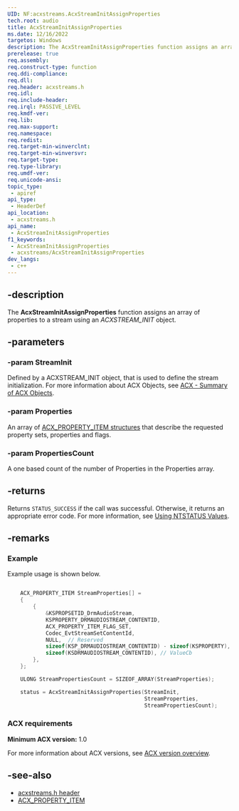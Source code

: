 ```yaml
---
UID: NF:acxstreams.AcxStreamInitAssignProperties
tech.root: audio
title: AcxStreamInitAssignProperties
ms.date: 12/16/2022
targetos: Windows
description: The AcxStreamInitAssignProperties function assigns an array of properties to a stream using an ACXSTREAM_INIT object.
prerelease: true
req.assembly: 
req.construct-type: function
req.ddi-compliance: 
req.dll: 
req.header: acxstreams.h
req.idl: 
req.include-header: 
req.irql: PASSIVE_LEVEL
req.kmdf-ver: 
req.lib: 
req.max-support: 
req.namespace: 
req.redist: 
req.target-min-winverclnt: 
req.target-min-winversvr: 
req.target-type: 
req.type-library: 
req.umdf-ver: 
req.unicode-ansi: 
topic_type:
 - apiref
api_type:
 - HeaderDef 
api_location:
 - acxstreams.h
api_name:
 - AcxStreamInitAssignProperties
f1_keywords:
 - AcxStreamInitAssignProperties
 - acxstreams/AcxStreamInitAssignProperties
dev_langs:
 - c++
---
```


## -description

The **AcxStreamInitAssignProperties** function assigns an array of properties to a stream using an *ACXSTREAM_INIT* object.

## -parameters

### -param StreamInit

Defined by a ACXSTREAM_INIT object, that is used to define the stream initialization. For more information about ACX Objects, see [ACX - Summary of ACX Objects](/windows-hardware/drivers/audio/acx-summary-of-objects).

### -param Properties

An array of [ACX_PROPERTY_ITEM structures](..\acxrequest\ns-acxrequest-acx_property_item.md) that describe the requested property sets, properties and flags.

### -param PropertiesCount

A one based count of the number of Properties in the Properties array.

## -returns

Returns `STATUS_SUCCESS` if the call was successful. Otherwise, it returns an appropriate error code. For more information, see [Using NTSTATUS Values](/windows-hardware/drivers/kernel/using-ntstatus-values).

## -remarks

### Example

Example usage is shown below.

```cpp

    ACX_PROPERTY_ITEM StreamProperties[] =
    {
        {
            &KSPROPSETID_DrmAudioStream,
            KSPROPERTY_DRMAUDIOSTREAM_CONTENTID,
            ACX_PROPERTY_ITEM_FLAG_SET,
            Codec_EvtStreamSetContentId,
            NULL,  // Reserved
            sizeof(KSP_DRMAUDIOSTREAM_CONTENTID) - sizeof(KSPROPERTY), // ControlCb
            sizeof(KSDRMAUDIOSTREAM_CONTENTID), // ValueCb
        }, 
    };

    ULONG StreamPropertiesCount = SIZEOF_ARRAY(StreamProperties);

    status = AcxStreamInitAssignProperties(StreamInit,
                                           StreamProperties,
                                           StreamPropertiesCount);
```

### ACX requirements

**Minimum ACX version:** 1.0

For more information about ACX versions, see [ACX version overview](/windows-hardware/drivers/audio/acx-version-overview).

## -see-also

- [acxstreams.h header](index.md)
- [ACX_PROPERTY_ITEM](..\acxrequest\ns-acxrequest-acx_property_item.md)
